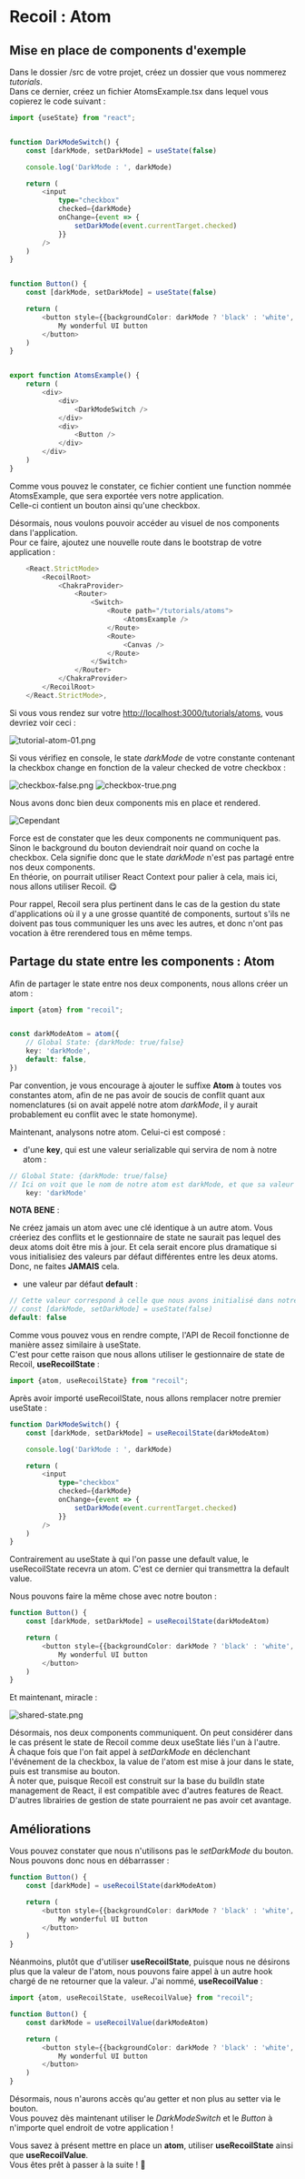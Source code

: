 # Recoil : Atom


## Mise en place de components d'exemple

Dans le dossier /src de votre projet, créez un dossier que vous nommerez *tutorials*.  
Dans ce dernier, créez un fichier AtomsExample.tsx dans lequel vous copierez le code suivant :

````typescript jsx
import {useState} from "react";


function DarkModeSwitch() {
    const [darkMode, setDarkMode] = useState(false)

    console.log('DarkMode : ', darkMode)

    return (
        <input
            type="checkbox"
            checked={darkMode}
            onChange={event => {
                setDarkMode(event.currentTarget.checked)
            }}
        />
    )
}


function Button() {
    const [darkMode, setDarkMode] = useState(false)

    return (
        <button style={{backgroundColor: darkMode ? 'black' : 'white', color: darkMode ? 'white' : "black"}}>
            My wonderful UI button
        </button>
    )
}


export function AtomsExample() {
    return (
        <div>
            <div>
                <DarkModeSwitch />
            </div>
            <div>
                <Button />
            </div>
        </div>
    )
}
````

Comme vous pouvez le constater, ce fichier contient une function nommée AtomsExample, que sera exportée vers notre application.  
Celle-ci contient un bouton ainsi qu'une checkbox.

Désormais, nous voulons pouvoir accéder au visuel de nos components dans l'application.  
Pour ce faire, ajoutez une nouvelle route dans le bootstrap de votre application : 

````typescript jsx
    <React.StrictMode>
        <RecoilRoot>
            <ChakraProvider>
                <Router>
                    <Switch>
                        <Route path="/tutorials/atoms">
                            <AtomsExample />
                        </Route>
                        <Route>
                            <Canvas />
                        </Route>
                    </Switch>
                </Router>
            </ChakraProvider>
        </RecoilRoot>
    </React.StrictMode>,
````

Si vous vous rendez sur votre [http://localhost:3000/tutorials/atoms](http://localhost:3000/tutorials/atoms), 
vous devriez voir ceci :

![tutorial-atom-01.png](../images/02_Atom/tutorial-atom-01.png)

Si vous vérifiez en console, le state *darkMode* de votre constante contenant la checkbox change en fonction de la 
valeur checked de votre checkbox :

![checkbox-false.png](../images/02_Atom/checkbox-false.png)
![checkbox-true.png](../images/02_Atom/checkbox-true.png)

Nous avons donc bien deux components mis en place et rendered.

![Cependant](https://media.tenor.com/1B5GF0waR4IAAAAC/cependant-jdg.gif)

Force est de constater que les deux components ne communiquent pas. Sinon le background du bouton deviendrait noir quand 
on coche la checkbox. Cela signifie donc que le state *darkMode* n'est pas partagé entre nos deux components.  
En théorie, on pourrait utiliser React Context pour palier à cela, mais ici, nous allons utiliser Recoil. 😋  

Pour rappel, Recoil sera plus pertinent dans le cas de la gestion du state d'applications où il y a une grosse quantité 
de components, surtout s'ils ne doivent pas tous communiquer les uns avec les autres, et donc n'ont pas vocation à être 
rerendered tous en même temps.


## Partage du state entre les components : Atom

Afin de partager le state entre nos deux components, nous allons créer un atom :

````typescript jsx
import {atom} from "recoil";


const darkModeAtom = atom({
    // Global State: {darkMode: true/false}
    key: 'darkMode',
    default: false,
})
````

Par convention, je vous encourage à ajouter le suffixe **Atom** à toutes vos constantes atom, afin de ne pas avoir de 
soucis de conflit quant aux nomenclatures (si on avait appelé notre atom *darkMode*, il y aurait probablement eu conflit 
avec le state homonyme).

Maintenant, analysons notre atom.
Celui-ci est composé :

- d'une **key**, qui est une valeur serializable qui servira de nom à notre atom :

````typescript jsx
// Global State: {darkMode: true/false}
// Ici on voit que le nom de notre atom est darkMode, et que sa valeur est un boolean.
    key: 'darkMode'
````

**NOTA BENE** :
 
Ne créez jamais un atom avec une clé identique à un autre atom. Vous créeriez des conflits et le 
gestionnaire de state ne saurait pas lequel des deux atoms doit être mis à jour. Et cela serait encore plus dramatique 
si vous initialisiez des valeurs par défaut différentes entre les deux atoms. Donc, ne faites **JAMAIS** cela.

- une valeur par défaut **default** :

````typescript jsx
// Cette valeur correspond à celle que nous avons initialisé dans notre useState.
// const [darkMode, setDarkMode] = useState(false)
default: false
````

Comme vous pouvez vous en rendre compte, l'API de Recoil fonctionne de manière assez similaire à useState.  
C'est pour cette raison que nous allons utiliser le gestionnaire de state de Recoil, **useRecoilState** :

````typescript jsx
import {atom, useRecoilState} from "recoil";
````

Après avoir importé useRecoilState, nous allons remplacer notre premier useState :

````typescript jsx
function DarkModeSwitch() {
    const [darkMode, setDarkMode] = useRecoilState(darkModeAtom)

    console.log('DarkMode : ', darkMode)

    return (
        <input
            type="checkbox"
            checked={darkMode}
            onChange={event => {
                setDarkMode(event.currentTarget.checked)
            }}
        />
    )
}
````

Contrairement au useState à qui l'on passe une default value, le useRecoilState recevra un atom. C'est ce dernier qui 
transmettra la default value.

Nous pouvons faire la même chose avec notre bouton :

````typescript jsx
function Button() {
    const [darkMode, setDarkMode] = useRecoilState(darkModeAtom)

    return (
        <button style={{backgroundColor: darkMode ? 'black' : 'white', color: darkMode ? 'white' : "black"}}>
            My wonderful UI button
        </button>
    )
}
````

Et maintenant, miracle : 

![shared-state.png](../images/02_Atom/shared-state.png)

Désormais, nos deux components communiquent. On peut considérer dans le cas présent le state de Recoil comme deux 
useState liés l'un à l'autre.  
À chaque fois que l'on fait appel à *setDarkMode* en déclenchant l'événement de la checkbox, la value de l'atom est mise 
à jour dans le state, puis est transmise au bouton.  
À noter que, puisque Recoil est construit sur la base du buildIn state management de React, il est compatible avec 
d'autres features de React. D'autres librairies de gestion de state pourraient ne pas avoir cet avantage.


## Améliorations

Vous pouvez constater que nous n'utilisons pas le *setDarkMode* du bouton.  
Nous pouvons donc nous en débarrasser : 

````typescript jsx
function Button() {
    const [darkMode] = useRecoilState(darkModeAtom)

    return (
        <button style={{backgroundColor: darkMode ? 'black' : 'white', color: darkMode ? 'white' : "black"}}>
            My wonderful UI button
        </button>
    )
}
````

Néanmoins, plutôt que d'utiliser **useRecoilState**, puisque nous ne désirons plus que la valeur de l'atom, nous pouvons 
faire appel à un autre hook chargé de ne retourner que la valeur. J'ai nommé, **useRecoilValue** : 

````typescript jsx
import {atom, useRecoilState, useRecoilValue} from "recoil";
````

````typescript jsx
function Button() {
    const darkMode = useRecoilValue(darkModeAtom)

    return (
        <button style={{backgroundColor: darkMode ? 'black' : 'white', color: darkMode ? 'white' : "black"}}>
            My wonderful UI button
        </button>
    )
}
````

Désormais, nous n'aurons accès qu'au getter et non plus au setter via le bouton.  
Vous pouvez dès maintenant utiliser le *DarkModeSwitch* et le *Button* à n'importe quel endroit de votre application !

Vous savez à présent mettre en place un **atom**, utiliser **useRecoilState** ainsi que **useRecoilValue**.  
Vous êtes prêt à passer à la suite ! 💪